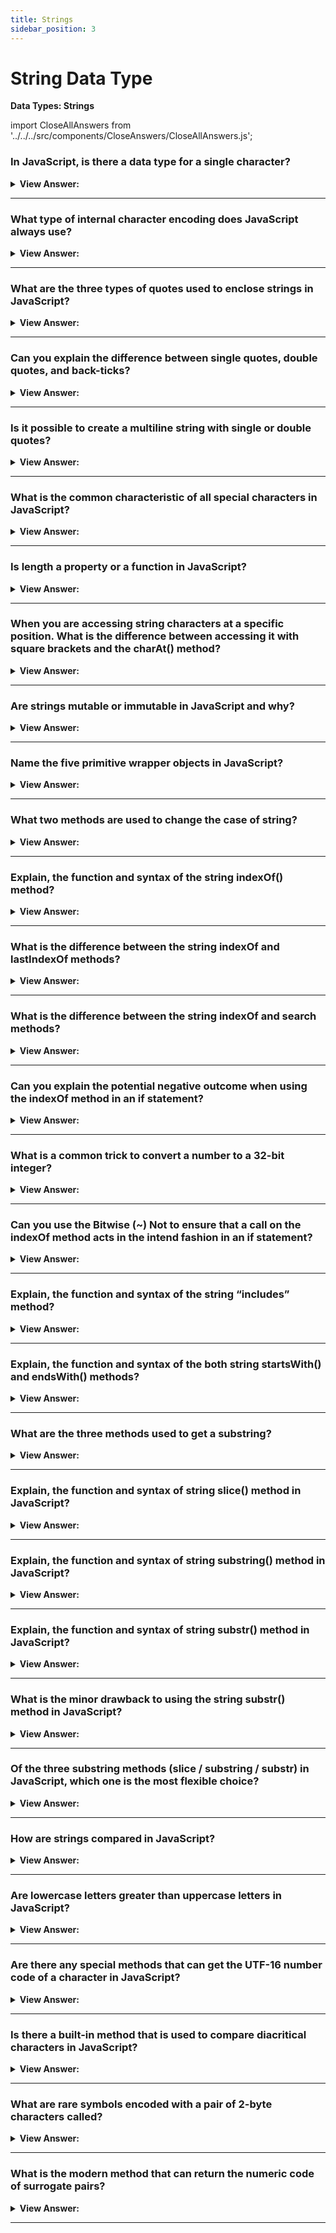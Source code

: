 ```yaml
---
title: Strings
sidebar_position: 3
---
```


# String Data Type

**Data Types: Strings**

<head>
  <title>String Data Type - JavaScript Interview Questions & Answers</title>
  <meta charSet="utf-8" />
</head>

import CloseAllAnswers from '../../../src/components/CloseAnswers/CloseAllAnswers.js';

<CloseAllAnswers />

### In JavaScript, is there a data type for a single character?

<details>
  <summary><strong>View Answer:</strong></summary>
  <div>
  <div><strong>Interview Response:</strong> No, JavaScript represents all text as a string. There is no separate type for a single character.
</div>
  </div>
</details>

---

### What type of internal character encoding does JavaScript always use?

<details>
  <summary><strong>View Answer:</strong></summary>
  <div>
  <div><strong>Interview Response:</strong> The internal format for strings is always UTF-16, it is not tied to the page encoding.
</div>
  </div>
</details>

---

### What are the three types of quotes used to enclose strings in JavaScript?

<details>
  <summary><strong>View Answer:</strong></summary>
  <div>
  <div><strong>Interview Response:</strong> Strings can be enclosed within either single quotes, double quotes or back-ticks.
</div><br />
  <div><strong className="codeExample">Code Example:</strong><br /><br />

  <div></div>

```js
let single = 'single-quoted';
let double = 'double-quoted';

let backticks = `backticks`;
```

  </div>
  </div>
</details>

---

### Can you explain the difference between single quotes, double quotes, and back-ticks?

<details>
  <summary><strong>View Answer:</strong></summary>
  <div>
  <div><strong>Interview Response:</strong> Single and double quotes are essentially the same.</div><br />
  <div><strong>Technical Response:</strong> Single and double quotes are essentially the same. Back-ticks, however, allow us to embed any expression into the string, by wrapping it in $&#123;…&#125; . Another advantage of using back-ticks is that they allow a string to span multiple lines.<br /><br />
  </div><br />
  <div><strong className="codeExample">Code Example:</strong><br /><br />

  <div></div>

```js
function sum(a, b) {
  return a + b;
}

alert(`1 + 2 = ${sum(1, 2)}.`); // 1 + 2 = 3.

// spanning multiple lines

let guestList = `Guests:
 * John
 * Pete
 * Mary
`;

alert(guestList); // a list of guests, multiple lines

// this will result in an error with single or double quotes

let guestList = "Guests: // Error: Unexpected token ILLEGAL
  * John";

```

  </div>
  </div>
</details>

---

### Is it possible to create a multiline string with single or double quotes?

<details>
  <summary><strong>View Answer:</strong></summary>
  <div>
  <div><strong>Interview Response:</strong> We can create multi-line strings using the new line character for line breaks.</div><br />
  <div><strong>Technical Response:</strong> Yes, it is still possible to create multiline strings with single and double quotes by using a so-called “newline character”, written as \n, which denotes a line break.<br />
  </div><br />
  <div><strong className="codeExample">Code Example:</strong><br /><br />

  <div></div>

```js
let guestList = 'Guests:\n * John\n * Pete\n * Mary';

alert(guestList); // a multiline list of guests

//////////////////////////////////////////////

// Example, these two lines are equal, just written differently:

let str1 = 'Hello\nWorld'; // two lines using a "newline symbol"

// two lines using a normal newline and backticks
let str2 = `Hello
World`;

alert(str1 == str2); // true
```

  </div>
  </div>
</details>

---

### What is the common characteristic of all special characters in JavaScript?

<details>
  <summary><strong>View Answer:</strong></summary>
  <div>
  <div><strong>Interview Response:</strong> All special characters start with a backslash character known as the escape character.</div><br />
  <div><strong>Technical Response:</strong> All special characters start with a backslash character \. It is also called an “escape character”. We might also use it if we wanted to insert a quote into the string.<br />
  </div><br />
  <div><strong className="codeExample">Code Example:</strong><br /><br />

  <div></div>

```js
alert("I'm the Walrus!"); // I'm the Walrus!

// Ways to avoid the need to prepend the inner quote

alert(`I'm the Walrus!`); // I'm the Walrus!

// Example if you need to show the backslash...

alert(`The backslash: \\`); // The backslash: \
```

  </div>
  </div>
</details>

---

### Is length a property or a function in JavaScript?

<details>
  <summary><strong>View Answer:</strong></summary>
  <div>
  <div><strong>Interview Response:</strong> length is property that returns the length of string or an array.</div><br />
  <div><strong>Technical Response:</strong> In JavaScript, length is a property and will result in an error if you try to invoke it as a function. People with a background in some other languages sometimes mistype by calling str.length() instead of just str.length. Length is a numeric property, and it is not necessary to add the parentheses.<br />
  </div><br />
  <div><strong className="codeExample">Code Example:</strong><br /><br />

  <div></div>

```js
alert(`Hello`.length); // 5
```

  </div>
  </div>
</details>

---

### When you are accessing string characters at a specific position. What is the difference between accessing it with square brackets and the charAt() method?

<details>
  <summary><strong>View Answer:</strong></summary>
  <div>
  <div><strong>Interview Response:</strong> Square brackets returns undefined and charAt will return a string.</div><br />
  <div><strong>Technical Response:</strong> The square brackets are a modern way of getting a character, while charAt exists mostly for historical reasons. The only difference between them is that if no character is found, [] returns undefined, and charAt returns an empty string.<br /><br />
  </div><br />
  <div><strong className="codeExample">Code Example:</strong><br /><br />

  <div></div>

```js
let str = `Hello`;

alert(str[1000]); // undefined
alert(str.charAt(1000)); // '' (an empty string)

// We can also iterate over characters using for..of:

for (let char of 'Hello') {
  alert(char); // H,e,l,l,o (char becomes "H", then "e", then "l" etc)
}
```

  </div>
  </div>
</details>

---

### Are strings mutable or immutable in JavaScript and why?

<details>
  <summary><strong>View Answer:</strong></summary>
  <div>
  <div><strong>Interview Response:</strong> Strings are primitive values making the immutable.</div><br />
  <div><strong>Technical Response:</strong> Strings are immutable in JavaScript and cannot be changed because they are primitive values. It is important not to confuse a primitive itself with a variable assigned a primitive value. The variable may be reassigned a new value, but the existing value cannot be changed in the ways that objects, arrays, and functions can be altered.<br />
  </div><br />
  <div><strong className="codeExample">Code Example:</strong><br /><br />

  <div></div>

```js
// Using a string method doesn't mutate the string
var bar = 'baz';
console.log(bar); // baz
bar.toUpperCase();
console.log(bar); // baz

// Using an array method mutates the array
var foo = [];
console.log(foo); // []
foo.push('plugh');
console.log(foo); // ["plugh"]

// Assignment gives the primitive a new (not a mutated) value
bar = bar.toUpperCase(); // BAZ
```

  </div>
  </div>
</details>

---

### Name the five primitive wrapper objects in JavaScript?

<details>
  <summary><strong>View Answer:</strong></summary>
  <div>
  <div><strong>Interview Response:</strong> String, Symbol, BigInt, Boolean, and Number primitive wrapper objects.</div><br />
  <div><strong>Technical Response:</strong> Except for null and undefined, all primitive values have object equivalents that wrap around the primitive values. The five wrapper objects include string, number, bigint, Boolean, and symbol primitive wrapper objects.<br /><br />
  </div>
  </div>
</details>

---

### What two methods are used to change the case of string?

<details>
  <summary><strong>View Answer:</strong></summary>
  <div>
  <div><strong>Interview Response:</strong> The toLowerCase and toUpperCase methods.</div><br />
  <div><strong>Technical Response:</strong> There are two methods commonly used to change the case of a string. They include the toLowerCase() and toUpperCase() methods.<br />
  </div><br />
  <div><strong className="codeExample">Code Example:</strong><br /><br />

  <div></div>

```js
alert('Interface'.toUpperCase()); // INTERFACE
alert('Interface'.toLowerCase()); // interface

// Or, if we want a single character lower cased

alert('Interface'[0].toLowerCase()); // 'i'
```

  </div>
  </div>
</details>

---

### Explain, the function and syntax of the string indexOf() method?

<details>
  <summary><strong>View Answer:</strong></summary>
  <div>
  <div><strong>Interview Response:</strong> The string indexOf() method looks for the substring within a string, starting from the given position pos, and returns the position where the match was found or -1 if nothing can be found. The optional second parameter allows us to start searching from a given position. Otherwise, it defaults to the zero-index position.
</div><br />
  <div><strong className="codeExample">Code Example:</strong><br /><br />

  <div></div>

```js
let str = 'Widget with id';

alert(str.indexOf('Widget')); // 0, because 'Widget' is found at the beginning
alert(str.indexOf('widget')); // -1, not found, the search is case-sensitive

alert(str.indexOf('id')); // 1, "id" is found at position 1 (..idget with id)

// Running indexOf in a LOOP

let str = 'As sly as a fox, as strong as an ox';

let target = 'as'; // let's look for it

let pos = 0;
while (true) {
  let foundPos = str.indexOf(target, pos);
  if (foundPos == -1) break;

  alert(`Found at ${foundPos}`);
  pos = foundPos + 1; // continue the search from the next position
}
```

:::note

The indexOf() method cannot take powerful search values (regular expressions) like the search method. It should be noted, the indexOf search is case-sensitive.

:::

  </div>
  </div>
</details>

---

### What is the difference between the string indexOf and lastIndexOf methods?

<details>
  <summary><strong>View Answer:</strong></summary>
  <div>
  <div><strong>Interview Response:</strong> The most notable difference between indexOf and lastIndexOf methods is that lastIndexOf starts at the end of the value being evaluated to the front. It lists the occurrences in reverse order.
</div><br />
  <div><strong className="codeExample">Code Example:</strong> lastIndexOf()<br /><br />

  <div></div>

```js
const paragraph =
  'The quick brown fox jumps over the lazy dog. If the dog barked, was it really lazy?';

const searchTerm = 'dog';

console.log(
  `The index of the first "${searchTerm}" from the end is ${paragraph.lastIndexOf(
    searchTerm
  )}`
);
// expected output: "The index of the first "dog" from the end is 52"
```

  </div>
  </div>
</details>

---

### What is the difference between the string indexOf and search methods?

<details>
  <summary><strong>View Answer:</strong></summary>
  <div>
  <div><strong>Interview Response:</strong> The search method cannot take a second start position argument, but it does accept regular expressions. The indexOf method does not accept regular expressions.</div><br />
  <div><strong>Technical Response:</strong> Although, indexOf and search methods are similar. They are not equal and have some notable differences. The search() method cannot take a second start position argument, but it does accept regular expressions. The indexOf() method cannot take powerful search values (regular expressions).<br /><br />
  </div>
  </div>
</details>

---

### Can you explain the potential negative outcome when using the indexOf method in an if statement?

<details>
  <summary><strong>View Answer:</strong></summary>
  <div>
  <div><strong>Interview Response:</strong> Returning a zero-index value in an if statement can result in false zero value. The if statement will erroneously return false based in the index zero value.</div><br />
  <div><strong>Technical Response:</strong> The potential negative outcome is relative to returning zero as the index occurrence. The if statement will not work properly and return a false zero value. This is a bit of inconvenience and can be fixed using an extended value check on the zero value!<br />
  </div><br />
  <div><strong className="codeExample">Code Example:</strong><br /><br />

  <div></div>

```js
let str = 'Widget with id';

if (str.indexOf('Widget')) {
  alert('We found it'); // doesn't work!
}

// Quick Fix: Use a -1 check

let str = 'Widget with id';

if (str.indexOf('Widget') != -1) {
  alert('We found it'); // works now!
}
```

  </div>
  </div>
</details>

---

### What is a common trick to convert a number to a 32-bit integer?

<details>
  <summary><strong>View Answer:</strong></summary>
  <div>
  <div><strong>Interview Response:</strong> The bitwise NOT ~ operator can be used to convert a number to a 32-bit integer, it removes the decimal part if they exist, and then reverses all bits in its binary representation.</div><br />
  <div><strong>Technical Response:</strong> One of the old tricks used here is the bitwise NOT ~ operator. It converts the number to a 32-bit integer (removes the decimal part if exists) and then reverses all bits in its binary representation. In practice, that means a simple thing: for 32-bit integers ~n equals -(n+1).<br />
  </div><br />
  <div><strong className="codeExample">Code Example:</strong><br /><br />

  <div></div>

```js
alert(~2); // -3, the same as -(2+1)
alert(~1); // -2, the same as -(1+1)
alert(~0); // -1, the same as -(0+1)
alert(~-1); // 0, the same as -(-1+1)
```

  </div>
  </div>
</details>

---

### Can you use the Bitwise (~) Not to ensure that a call on the indexOf method acts in the intend fashion in an if statement?

<details>
  <summary><strong>View Answer:</strong></summary>
  <div>
  <div><strong>Interview Response:</strong> Yes, the bitwise not operator ensures that any occurrence at the zero-index returns true if that is the intended result, because a result of zero in an if statement returns false and the if statement will not work.
</div><br />
  <div><strong className="codeExample">Code Example:</strong><br /><br />

  <div></div>

```js
let str = 'Widget';

if (~str.indexOf('Widget')) {
  alert('Found it!'); // works
}
```

  </div>
  </div>
</details>

---

### Explain, the function and syntax of the string “includes” method?

<details>
  <summary><strong>View Answer:</strong></summary>
  <div>
  <div><strong>Interview Response:</strong> The string “includes” method tests for a match of given value within a string. If a match is found it returns true, otherwise it returns false. The syntax provides an additional argument that specifies an index position where the search will start.
</div><br />
  <div><strong className="codeExample">Code Example:</strong><br /><br />

  <div></div>

```js
alert('Widget with id'.includes('Widget')); // true

alert('Hello'.includes('Bye')); // false

// The optional second argument:

alert('Widget'.includes('id')); // true
alert('Widget'.includes('id', 3)); // false, from position 3 there is no "id"
```

:::note

The includes() method is case sensitive.

:::

  </div>
  </div>
</details>

---

### Explain, the function and syntax of the both string startsWith() and endsWith() methods?

<details>
  <summary><strong>View Answer:</strong></summary>
  <div>
  <div><strong>Interview Response:</strong> The methods str.startsWith and str.endsWith do exactly what they say.<br /><br />
  The startsWith() method determines whether a string begins with the characters of a specified string. This method returns true if the string begins with the characters, and false if not. The startsWith() method accepts two arguments search value and start position. By default the start position is set to zero (0).<br /><br />
  The endsWith() method determines whether a string ends with the characters of a specified string. This method returns true if the string ends with the characters, and false if not. The endsWith() method accepts two arguments search value and length. If omitted, the default value is the length of the string.
  <br />
</div><br />
  <div><strong className="codeExample">Code Example:</strong><br /><br />

  <div></div>

```js
// startsWith() Method
var str1 = 'Hello world, welcome to the universe.';
var n = str1.startsWith('world', 6);
console.log(n); // returns true

// endsWith() Method
var str2 = 'Hello world, welcome to the universe.';
var o = str2.endsWith('world', 11);
console.log(o); // returns true
```

:::note

Both the startsWith() and endsWith() methods are case sensitive.

:::

  </div>
  </div>
</details>

---

### What are the three methods used to get a substring?

<details>
  <summary><strong>View Answer:</strong></summary>
  <div>
  <div><strong>Interview Response:</strong> - substring, substr and slice methods.</div><br />
  <div><strong>Technical Response:</strong> There are 3 methods in JavaScript to get a substring including the substring, substr and slice methods.<br /><br />
  </div>
  </div>
</details>

---

### Explain, the function and syntax of string slice() method in JavaScript?

<details>
  <summary><strong>View Answer:</strong></summary>
  <div>
  <div><strong>Interview Response:</strong> The string slice() method returns part of string from the starting point to (but not including) the end. It accepts two arguments including the start (required) and end points. If there is no second argument, then slice goes till the end of the string. You can use a negative number to select from the end of the string.
</div><br />
  <div><strong className="codeExample">Code Example:</strong><br /><br />

  <div></div>

```js
let str = 'stringify';
alert(str.slice(0, 5)); // 'strin', the substring from 0 to 5 (not including 5)
alert(str.slice(0, 1)); // 's', from 0 to 1, but not including 1, so only character at 0

let str = 'stringify';

// start at the 4th position from the right, end at the 1st from the right
alert(str.slice(-4, -1)); // 'gif'

let str = 'Hello world!';
alert(str.slice(-5)); // returns world!
```

  </div>
  </div>
</details>

---

### Explain, the function and syntax of string substring() method in JavaScript?

<details>
  <summary><strong>View Answer:</strong></summary>
  <div>
  <div><strong>Interview Response:</strong> The string substring() method returns the part of the string between start and end. It accepts two arguments including the start (required) and end points. This is almost the same as slice, but it allows start to be greater than end. If "start" is greater than "end", this method will swap the two arguments, meaning str.substring(1, 4) == str.substring(4, 1). Negative arguments are (unlike slice) not supported, they are treated as 0. The start position is required and the end point if omitted, it extracts the rest of the string.
</div><br />
  <div><strong className="codeExample">Code Example:</strong><br /><br />

<strong>Syntax: </strong> str.substring(start, end)<br /><br />

  <div></div>

```js
let str = 'stringify';

// these are same for substring
alert(str.substring(2, 6)); // "ring"
alert(str.substring(6, 2)); // "ring"

// ...but not for slice:
alert(str.slice(2, 6)); // "ring" (the same)
alert(str.slice(6, 2)); // "" (an empty string)
```

  </div>
  </div>
</details>

---

### Explain, the function and syntax of string substr() method in JavaScript?

<details>
  <summary><strong>View Answer:</strong></summary>
  <div>
  <div><strong>Interview Response:</strong> The substr() method extracts parts of a string, beginning at the character at the specified position, and returns the specified number of characters or length. To extract characters from the end of the string, use a negative start number (This does not work in IE 8 and earlier).
</div><br />
  <div><strong className="codeExample">Code Example:</strong><br /><br />

  <div></div>

```js
let str = 'stringify';
alert(str.substr(2, 4)); // 'ring', from the 2nd position get 4 characters

// The first argument may be negative, to count from the end:

let str = 'stringify';
alert(str.substr(-4, 2)); // 'gi', from the 4th position get 2 characters
```

:::note

The `substr()` method does not change the original string.

:::

  </div>
  </div>
</details>

---

### What is the minor drawback to using the string substr() method in JavaScript?

<details>
  <summary><strong>View Answer:</strong></summary>
  <div>
  <div><strong>Interview Response:</strong> The substr() method may not work in some non-browser environments. It is described not in the core JavaScript specification, but in Annex B, which covers browser-only features that exist mainly for historical reasons.
</div><br />
  <div><strong className="codeExample">Code Example:</strong><br /><br />

  <div></div>

```js
let str = 'stringify';
alert(str.substr(2, 4)); // 'ring', from the 2nd position get 4 characters

// The first argument may be negative, to count from the end:

let str = 'stringify';
alert(str.substr(-4, 2)); // 'gi', from the 4th position get 2 characters
```

:::note

The substr() method does not change the original string.

:::

  </div>
  </div>
</details>

---

### Of the three substring methods (slice / substring / substr) in JavaScript, which one is the most flexible choice?

<details>
  <summary><strong>View Answer:</strong></summary>
  <div>
  <div><strong>Interview Response:</strong> Of the three variants, slice is a little bit more flexible, it allows negative arguments and seems to be shorter to write. So, it is enough to remember solely slice of these three methods.
</div>
  </div>
</details>

---

### How are strings compared in JavaScript?

<details>
  <summary><strong>View Answer:</strong></summary>
  <div>
  <div><strong>Interview Response:</strong> JavaScript strings are compared character-by-character in alphabetical order. JavaScript also compares each character by their UTF-16 numeric code which can result in some odd outcomes.
</div>
  </div>
</details>

---

### Are lowercase letters greater than uppercase letters in JavaScript?

<details>
  <summary><strong>View Answer:</strong></summary>
  <div>
  <div><strong>Interview Response:</strong> Lowercase letters are greater than uppercase letters in JavaScript because they are compared by their UTF-16 numeric code.
</div><br />
  <div><strong className="codeExample">Code Example:</strong><br /><br />

  <div></div>

```js
alert('a' > 'Z'); // true a = 97, Z = 90, so 97 is greater than 90
```

  </div>
  </div>
</details>

---

### Are there any special methods that can get the UTF-16 number code of a character in JavaScript?

<details>
  <summary><strong>View Answer:</strong></summary>
  <div>
  <div><strong>Interview Response:</strong> We can use the charCodeAt and codePointAt methods to retrieve the UTF-16 numeric codes.</div><br />
  <div><strong>Technical Response:</strong> Yes, there are several special methods that can get the numeric code of a specific character. They include the charCodeAt and codePointAt methods. Notably, the codePointAt method may require a polyfill in older browsers.<br />
  </div><br />
  <div><strong className="codeExample">Code Example:</strong><br /><br />

  <div></div>

```js
// different case letters have different codes
alert('z'.codePointAt(0)); // numeric code: 122
alert('Z'.charCodeAt(0)); // numeric code: 90
```

  </div>
  </div>
</details>

---

### Is there a built-in method that is used to compare diacritical characters in JavaScript?

<details>
  <summary><strong>View Answer:</strong></summary>
  <div>
  <div><strong>Interview Response:</strong> Yes, the localeCompare method can be used to compare string values using diacritical characters.</div><br />
  <div><strong>Technical Response:</strong> Yes, the localeCompare method can be used to compare string values using diacritical characters. The outcome is proper sorting and filtering of string values. The call localeCompare returns an integer indicating whether a string is less, equal, or greater than comparative string according to the language rules. localCompare returns a negative number if the string is less than comparative string, returns a positive number if string is greater than comparative string, or returns 0 if they are equivalent.<br />
  </div><br />
  <div><strong className="codeExample">Code Example:</strong><br /><br />

  <div></div>

```js
alert('Österreich'.localeCompare('Zealand')); // -1
```

  </div>
  </div>
</details>

---

### What are rare symbols encoded with a pair of 2-byte characters called?

<details>
  <summary><strong>View Answer:</strong></summary>
  <div>
  <div><strong>Interview Response:</strong> Surrogate pairs because they have two 2-byte characters.</div><br />
  <div><strong>Technical Response:</strong> They are called surrogate pairs because they have two 2-byte characters versus a normal or frequently used character that has a single 2-byte character. Since JavaScript was created prior to the creation of surrogate pairs it was necessary to extend/encode rare symbols in two 2-byte form. The length of such rare symbols is 2.<br />
  </div><br />
  <div><strong className="codeExample">Code Example:</strong><br /><br />

  <div></div>

```js
alert('𝒳'.length); // 2, MATHEMATICAL SCRIPT CAPITAL X
alert('😂'.length); // 2, FACE WITH TEARS OF JOY
alert('𩷶'.length); // 2, a rare Chinese hieroglyph
```

  </div>
  </div>
</details>

---

### What is the modern method that can return the numeric code of surrogate pairs?

<details>
  <summary><strong>View Answer:</strong></summary>
  <div>
  <div><strong>Interview Response:</strong> The fromCodePoint and codePointAt methods that can retrieve and display the numeric code of surrogate pairs.
</div><br />
  <div><strong className="codeExample">Code Example:</strong><br /><br />

  <div></div>

```js
let str = '𝒳';

let surgPair = str.codePointAt(0);

console.log(surgPair); // returns 119987
```

  </div>
  </div>
</details>

---
